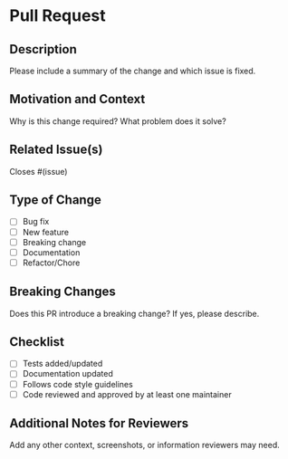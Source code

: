 # Pull Request

## Description
Please include a summary of the change and which issue is fixed.

## Motivation and Context
Why is this change required? What problem does it solve?

## Related Issue(s)
Closes #(issue)

## Type of Change
- [ ] Bug fix
- [ ] New feature
- [ ] Breaking change
- [ ] Documentation
- [ ] Refactor/Chore

## Breaking Changes
Does this PR introduce a breaking change? If yes, please describe.

## Checklist
- [ ] Tests added/updated
- [ ] Documentation updated
- [ ] Follows code style guidelines
- [ ] Code reviewed and approved by at least one maintainer

## Additional Notes for Reviewers
Add any other context, screenshots, or information reviewers may need.
